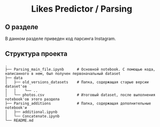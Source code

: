 <h1 align="center">Likes Predictor / Parsing</h1>

<h2>О разделе</h2>
В данном разделе приведен код парсинга Instagram.

<h2>Структура проекта</h2>
        
    .
    ├── Parsing_main_file.ipynb      # Основной notebook. С помощью кода, написанного в нем, был получен первоначальный dataset
    ├── data
    │   ├── old_versions_datasets    # Папка, содержащая старые версии dataset'ов    
    │   │    └── ..
    │   └── photos.csv               # Итоговый dataset, после выполнения notebook'ов этого раздела
    ├── Parsing_additions            # Папка, содержащая дополнительные notebook'и            
    │   ├── additional.ipynb         
    │   └── Concatenate.ipynb      
    └── README.md
    


